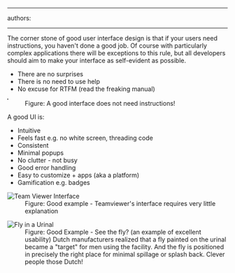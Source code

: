 

---
authors:

---




<span class='intro'> <p>The corner stone of good user interface design is that if your users need instructions, you haven't done a good job. Of course with particularly complex applications there will be exceptions to this rule, but all developers should aim to make your interface as self-evident as possible.</p> </span>

<ul><li>There are no surprises</li>
<li>There is no need to use help</li>
<li>No excuse for RTFM (read the freaking manual)</li></ul>
<dl class="image"><dt><img border="1" src="http&#58;//www.ssw.com.au/ssw/Standards/Rules/Images/SelfEvident.gif" alt="" /></dt>
<dd>Figure&#58; A good interface does not need instructions!</dd></dl>
<div>A good UI is&#58;</div>
<ul><li>Intuitive</li>
<li>Feels fast e.g. no white screen, threading code</li>
<li>Consistent</li>
<li>Minimal popups</li>
<li>No clutter - not busy </li>
<li>Good error handling</li>
<li>Easy to customize + apps (aka a platform)</li>
<li>Gamification e.g. badges</li></ul>
<dl class="goodImage"><dt><img alt="Team Viewer Interface" src="http&#58;//www.ssw.com.au/ssw/Standards/Rules/Images/GoodUITeamViewer.png" /></dt>
<dd>Figure&#58; Good example - Teamviewer's interface requires very little explanation</dd></dl>
<dl class="goodImage"><dt><img alt="Fly in a Urinal" src="http&#58;//www.ssw.com.au/ssw/Standards/Rules/Images/FlyInUrinal.jpg" /></dt>
<dd>Figure&#58; Good Example - See the fly? (an example of excellent usability) Dutch manufacturers realized that a fly painted on the urinal became a &quot;target&quot; for men using the facility. And the fly is positioned in precisely the right place for minimal spillage or splash back. Clever people those Dutch!</dd></dl>


